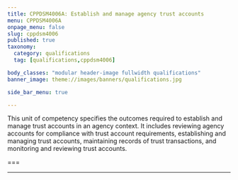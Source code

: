 ```yaml
---
title: CPPDSM4006A: Establish and manage agency trust accounts
menu: CPPDSM4006A
onpage_menu: false
slug: cppdsm4006
published: true
taxonomy:
  category: qualifications
  tag: [qualifications,cppdsm4006]

body_classes: "modular header-image fullwidth qualifications"
banner_image: theme://images/banners/qualifications.jpg

side_bar_menu: true

---
```


This unit of competency specifies the outcomes required to establish and manage trust accounts in an agency context. It includes reviewing agency accounts for compliance with trust account requirements, establishing and managing trust accounts, maintaining records of trust transactions, and monitoring and reviewing trust accounts.

===

---
